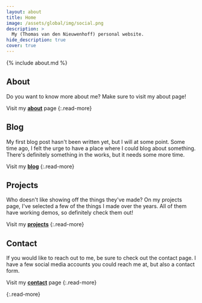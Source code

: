 ```yaml
---
layout: about
title: Home
image: /assets/global/img/social.png
description: >
  My (Thomas van den Nieuwenhoff) personal website.
hide_description: true
cover: true
---
```


{% include about.md %}

## About

Do you want to know more about me? Make sure to visit my about page!

Visit my [**about**](/about) page
{:.read-more}

## Blog

My first blog post hasn't been written yet, but I will at some point. Some time ago, I felt the urge to have a place where I could blog about something. There's definitely something in the works, but it needs some more time.

Visit my [**blog**](/blog)
{:.read-more}

## Projects

Who doesn't like showing off the things they've made? On my projects page, I've selected a few of the things I made over the years. All of them have working demos, so definitely check them out!

Visit my [**projects**](/projects)
{:.read-more}

## Contact

If you would like to reach out to me, be sure to check out the contact page. I have a few social media accounts you could reach me at, but also a contact form.

Visit my [**contact**](/contact) page
{:.read-more}

<!-- ## Wiki

This personal wiki is somewhat of an experimental ground for me. At some point, I wanted it to be a complete brain dump, blog, and community combined. You can find some knowledge from my study there, but that's it. Be sure to check it out though, because it's built on the amazing platform [Wiki.js](https://js.wiki/).

Visit my [**wiki**](https://wiki.tvdn.me) -->
{:.read-more}

